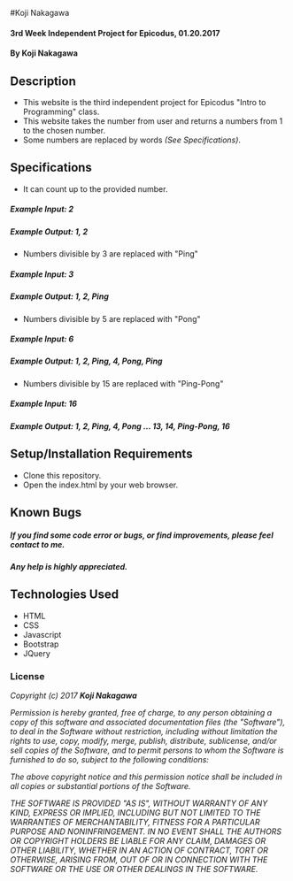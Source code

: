 #Koji Nakagawa

#### 3rd Week Independent Project for Epicodus, 01.20.2017

#### By Koji Nakagawa

## Description
* This website is the third independent project for Epicodus "Intro to Programming" class.
* This website takes the number from user and returns a numbers from 1 to the chosen number.
* Some numbers are replaced by words _(See Specifications)_.


## Specifications
* It can count up to the provided number.
##### **Example Input:** 2
##### **Example Output:** 1, 2

* Numbers divisible by 3 are replaced with "Ping"
##### **Example Input:** 3
##### **Example Output:** 1, 2, Ping

* Numbers divisible by 5 are replaced with "Pong"
##### **Example Input:** 6
##### **Example Output:** 1, 2, Ping, 4, Pong, Ping

* Numbers divisible by 15 are replaced with "Ping-Pong"
##### **Example Input:** 16
##### **Example Output:** 1, 2, Ping, 4, Pong ... 13, 14, Ping-Pong, 16



## Setup/Installation Requirements

* Clone this repository.
* Open the index.html by your web browser.


## Known Bugs

##### If you find some code error or bugs, or find improvements, please feel contact to me.
##### Any help is highly appreciated.


## Technologies Used

* HTML
* CSS
* Javascript
* Bootstrap
* JQuery


### License

_Copyright (c) 2017 **Koji Nakagawa**_

_Permission is hereby granted, free of charge, to any person obtaining a copy
of this software and associated documentation files (the "Software"), to deal
in the Software without restriction, including without limitation the rights
to use, copy, modify, merge, publish, distribute, sublicense, and/or sell
copies of the Software, and to permit persons to whom the Software is
furnished to do so, subject to the following conditions:_

_The above copyright notice and this permission notice shall be included in all
copies or substantial portions of the Software._

_THE SOFTWARE IS PROVIDED "AS IS", WITHOUT WARRANTY OF ANY KIND, EXPRESS OR
IMPLIED, INCLUDING BUT NOT LIMITED TO THE WARRANTIES OF MERCHANTABILITY,
FITNESS FOR A PARTICULAR PURPOSE AND NONINFRINGEMENT. IN NO EVENT SHALL THE
AUTHORS OR COPYRIGHT HOLDERS BE LIABLE FOR ANY CLAIM, DAMAGES OR OTHER
LIABILITY, WHETHER IN AN ACTION OF CONTRACT, TORT OR OTHERWISE, ARISING FROM,
OUT OF OR IN CONNECTION WITH THE SOFTWARE OR THE USE OR OTHER DEALINGS IN THE
SOFTWARE._
